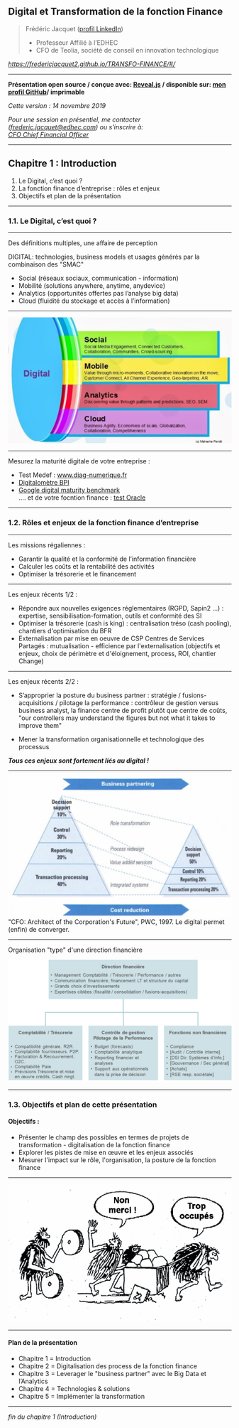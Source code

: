 ## Digital et Transformation de la fonction Finance  

> Frédéric Jacquet ([profil LinkedIn](https://www.linkedin.com/in/fr%C3%A9d%C3%A9ric-jacquet-87a21956/))   
> - Professeur Affilié à l’EDHEC    
> - CFO de Teolia, société de conseil en innovation technologique     

*https://fredericjacquet2.github.io/TRANSFO-FINANCE/#/*

---

**Présentation open source / conçue avec: [Reveal.js](https://revealjs.com/#/) / disponible sur: [mon profil GitHub](https://github.com/fredericjacquet2)/ imprimable**     

*Cette version : 14 novembre 2019*

*Pour une session en présentiel, me contacter (frederic.jacquet@edhec.com) ou s'inscrire à:*    
*[CFO Chief Financial Officer](http://www.lesechos-formation.fr/catalogue/formations-metiers/finance-gestion/cfo-chief-financial-officer.html#programme)*

---

## Chapitre 1 : Introduction

1. Le Digital, c’est quoi ?
2. La fonction finance d’entreprise : rôles et enjeux    
3. Objectifs et plan de la présentation 

----

### 1.1. Le Digital, c’est quoi ?

----

Des définitions multiples, une affaire de perception   

DIGITAL: technologies, business models et usages générés par la combinaison des "SMAC"   

  -	Social (réseaux sociaux, communication - information) 
  -	Mobilité (solutions anywhere, anytime, anydevice)
  -	Analytics (opportunités offertes pas l’analyse big data)
  -	Cloud (fluidité du stockage et accès à l’information)  

----

<img src="images/smac.png" style="background:none; border:none; box-shadow:none;"/>

----

Mesurez la maturité digitale de votre entreprise :       

- Test Medef : www.diag-numerique.fr    
- [Digitalomètre BPI](https://www.bpifrance.fr/A-la-une/Dossiers/Bpifrance-accompagne-la-transformation-digitale-des-entreprises/Evaluez-votre-maturite-digitale-avec-le-Digitalometre-!-39136)     
- [Google digital maturity benchmark](https://digitalmaturitybenchmark.withgoogle.com/en/advertisers/)    
.... et de votre focntion finance : [test Oracle](https://valuenavigator.oracle.com/resources/VNAssessment/index.html?root=assmntQns&assmnt=AT00000001)      

----


### 1.2. Rôles et enjeux de la fonction finance d’entreprise   

----

Les missions régaliennes : 
- Garantir la qualité et la conformité de l’information financière     
- Calculer les coûts et la rentabilité des activités    
- Optimiser la trésorerie et le financement   

----

Les enjeux récents 1/2 :
- Répondre aux nouvelles exigences réglementaires (RGPD, Sapin2 …) : expertise, sensibilisation-formation, outils et conformité des SI      
- Optimiser la trésorerie (cash is king) : centralisation tréso (cash pooling), chantiers d'optimisation du BFR           
- Externalisation par mise en oeuvre de CSP Centres de Services Partagés : mutualisation - efficience par l'externalisation (objectifs et enjeux, choix de périmètre et d'éloignement, process, ROI, chantier Change)      

----

Les enjeux récents 2/2 :
- S’approprier la posture du business partner : stratégie / fusions-acquisitions / pilotage la performance : contrôleur de gestion versus business analyst, la finance centre de profit plutôt que centre de coûts, "our controllers may understand the figures but not what it takes to improve them"          
   
- Mener la transformation organisationnelle et technologique des processus     

***Tous ces enjeux sont fortement liés au digital !***   

----

<img src="images/pwc TF.png" style="background:none; border:none; box-shadow:none;"/>      
"CFO: Architect of the Corporation's Future", PWC, 1997. Le digital permet (enfin) de converger.

----

Organisation "type" d'une direction financière     

<img src="images/ORGAFIN2.png" style="background:none; border:none; box-shadow:none;"/>

----

### 1.3. Objectifs et plan de cette présentation

#### Objectifs :     
- Présenter le champ des possibles en termes de projets de transformation - digitalisation de la fonction finance      
- Explorer les pistes de mise en œuvre et les enjeux associés           
- Mesurer l'impact sur le rôle, l'organisation, la posture de la fonction finance   

----

<img src="images/trop occupes.png" style="background:none; border:none; box-shadow:none;"/>

----

#### Plan de la présentation        
- Chapitre 1 = Introduction
- Chapitre 2 = Digitalisation des process de la fonction finance 
- Chapitre 3 = Leverager le "business partner" avec le Big Data et l’Analytics
- Chapitre 4 = Technologies & solutions
- Chapitre 5 = Implémenter la transformation

----

*fin du chapitre 1 (Introduction)*
